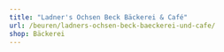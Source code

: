 ```yaml
---
title: "Ladner's Ochsen Beck Bäckerei & Café"
url: /beuren/ladners-ochsen-beck-baeckerei-und-cafe/
shop: Bäckerei
---
```

